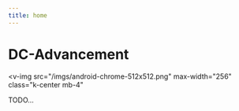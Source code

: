 ```yaml
---
title: home
---
```


# DC-Advancement

<v-img
  src="/imgs/android-chrome-512x512.png"
  max-width="256"
  class="k-center mb-4"
></v-img>

TODO...
